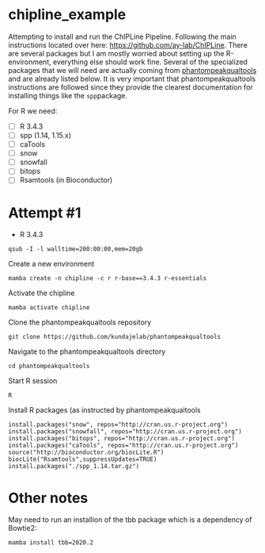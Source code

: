 # chipline_example
Attempting to install and run the ChIPLine Pipeline. Following the main instructions located over here: https://github.com/ay-lab/ChIPLine. There are several packages but I am mostly worried about setting up the R-environment, everything else should work fine. Several of the specialized packages that we will need are actually coming from [phantompeakqualtools](https://github.com/kundajelab/phantompeakqualtools) and are already listed below. It is very important that phantompeakqualtools instructions are followed since they provide the clearest documentation for installing things like the `spp`package.

For R we need:
- [ ] R 3.4.3
- [ ] spp (1.14, 1.15.x)
- [ ] caTools
- [ ] snow
- [ ] snowfall
- [ ] bitops
- [ ] Rsamtools (in Bioconductor)

# Attempt #1 
- R 3.4.3

```
qsub -I -l walltime=200:00:00,mem=20gb
```

Create a new environment
```
mamba create -n chipline -c r r-base==3.4.3 r-essentials
```

Activate the chipline 
```
mamba activate chipline
```

Clone the phantompeakqualtools repository
```
git clone https://github.com/kundajelab/phantompeakqualtools
```

Navigate to the phantompeakqualtools directory
```
cd phantompeakqualtools
```

Start R session
```
R
```

Install R packages (as instructed by phantompeakqualtools
```
install.packages("snow", repos="http://cran.us.r-project.org")
install.packages("snowfall", repos="http://cran.us.r-project.org")
install.packages("bitops", repos="http://cran.us.r-project.org")
install.packages("caTools", repos="http://cran.us.r-project.org")
source("http://bioconductor.org/biocLite.R")
biocLite("Rsamtools",suppressUpdates=TRUE)
install.packages("./spp_1.14.tar.gz")
```


# Other notes
May need to run an installion of the tbb package which is a dependency of Bowtie2:
```
mamba install tbb=2020.2
```

